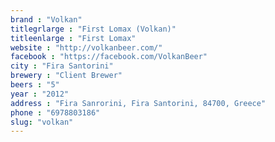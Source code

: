 ```yaml
---
brand : "Volkan"
titlegrlarge : "First Lomax (Volkan)"
titleenlarge : "First Lomax"
website : "http://volkanbeer.com/"
facebook : "https://facebook.com/VolkanBeer"
city : "Fira Santorini"
brewery : "Client Brewer"
beers : "5"
year : "2012"
address : "Fira Sanrorini, Fira Santorini, 84700, Greece"
phone : "6978803186"
slug: "volkan"
---
```

